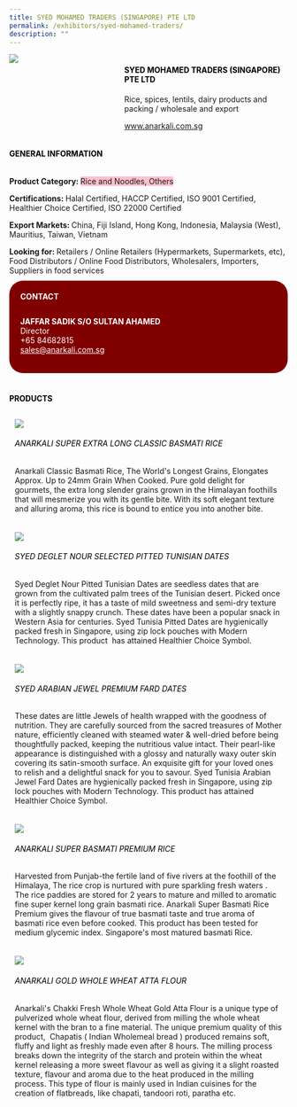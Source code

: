 ```yaml
---
title: SYED MOHAMED TRADERS (SINGAPORE) PTE LTD
permalink: /exhibitors/syed-mohamed-traders/
description: ""
---
```

<head>
	<div class="flex-paragraph">
		<!--hi there! this is a comment and will provide you with instructional guides-->
		<!--insert booth number here!-->
		<p style="text-transform: uppercase"></p></div>
			<div class="flex-container" style="display: flex; flex-wrap: wrap;">
				<!--insert DOWNLOAD link of company logo between the " marks!-->
			<div class="card sgds" style="flex: 1 1 40%; display: block;"><img src="https://drive.google.com/u/0/uc?id=1cPMDE2WTRxU_znCqTU-SNqel1tzLZ59W&export=download"></div>
	<div class="card-sgds" style="flex: 1 1 58%; display: block; margin-left: 3px">
		<h4 style="text-transform: uppercase; color: black;"><!--insert the exhibitor's name between the <b> tags here--><b>SYED MOHAMED TRADERS (SINGAPORE) PTE LTD</b></h4><!--insert the exhibitor's description between the <p> tags here-->
		<p>Rice, spices, lentils, dairy products and packing / wholesale and export</p>
		<!--insert the exhibitor's website link, making sure there is "https:// www." present please. make sure the entire https link goes in between the " marks-->
		<p><a href="https://www.anarkali.com.sg" target="_blank"><!--insert the www website link here (no need for https)-->www.anarkali.com.sg</a></p>
	</div>
</div>
</head>

<body>
	<h4 style="text-transform: uppercase; color: black;"><b>General Information</b></h4>
		<div class="flex-container" style="display: flex; flex-wrap: wrap;">
			<div class="card sgds" style="flex: 1 1 65%; display: block; align-self: stretch">
			<div class="flex-paragraph">
			<p><b>Product Category: </b><span style=" background-color: pink; border-radius: 10 px;"><!--insert the exhibitor's pdt cat between the <p> tags here-->Rice and Noodles, Others</span></p> 
				<p><b>Certifications: </b><!--insert all the exhibitor's certifications between the </b> and </p> here-->Halal Certified, HACCP Certified, ISO 9001 Certified, Healthier Choice Certified, ISO 22000 Certified</p>
			<p><b>Export Markets: </b><!--insert all the exhibitor's export markets between the </b> and </p> here-->China, Fiji Island, Hong Kong, Indonesia, Malaysia (West), Mauritius, Taiwan, Vietnam</p>
			<p style="margin-bottom: 10px;"><b>Looking for: </b><!--insert all the exhibitor's potential business partners between the </b> and </p> here-->Retailers / Online Retailers (Hypermarkets, Supermarkets, etc), Food Distributors / Online Food Distributors, Wholesalers, Importers, Suppliers in food services</p>
			</div>
		</div>
		<div class="card sgds" style="flex: 1 1 35%; padding: 10px; display: block; background-color: maroon; border-radius: 25px; align-self: center;">
		<h4 style="color: white; margin-top: 10px; margin-left: 10px;">CONTACT</h4>
		<div class="flex-paragraph">
			<!--replace with exhibitor's: -->
			<p style="padding: 10px; color: white;"><b><!-- POC name-->JAFFAR SADIK S/O SULTAN AHAMED</b><br><!-- designation-->Director<br><!--contact number-->+65 84682815<br><!-- for linking purposes, insert their email after "mailto:"...--><a href="mailto:sales@anarkali.com.sg" style="color: white;"><!--...and also include the display email before </a> here-->sales@anarkali.com.sg</a></p>
		</div>
			</div>
		</div>
	<br>
		<h4 style="text-transform: uppercase; color: black;"><b>products</b></h4>
<div style="display: flex; flex-wrap: wrap;">
  <div class="card sgds" style="flex: 1 1 47%; margin: 10px; display: block;"><!--insert the exhibitor's DOWNLOAD image for product between the " marks here-->
	<div class="flex-image" style="display: block;"><img src="https://drive.google.com/u/0/uc?id=1bShNgudHfXVvOhUStN8RnCPzDCiVNxoP&export=download"></div>
	<div class="flex-paragraph">
		<h6 style="text-transform: uppercase; color: black;"><!--insert product name before </h6> and product description after <p>-->Anarkali Super Extra Long Classic Basmati Rice</h6>
		<p>Anarkali Classic Basmati Rice,  The World's Longest Grains, Elongates Approx. Up to 24mm Grain When Cooked. Pure gold delight for gourmets, the extra long slender grains grown in the Himalayan foothills that will mesmerize you with its gentle bite. With its soft elegant texture and alluring aroma, this rice is bound to entice you into another bite.</p></div>
	</div>
		<div class="card sgds" style="flex: 1 1 47%; margin: 10px; display: block;">
		<div class="flex-image" style="display: block;"><img src="https://drive.google.com/u/0/uc?id=1ASpPfczr6GwLfHo2rgEQ9omXDgLdbA7Z&export=download"></div>
	<div class="flex-paragraph">
		<h6 style="text-transform: uppercase; color: black;">Syed Deglet Nour Selected Pitted Tunisian Dates</h6>
		<p>Syed Deglet Nour Pitted Tunisian Dates are seedless dates that are grown from the cultivated palm trees of the Tunisian desert. Picked once it is perfectly ripe, it has a taste of mild sweetness and semi-dry texture with a slightly snappy crunch. These dates have been a popular snack in Western Asia for centuries. Syed Tunisia Pitted Dates are hygienically packed fresh in Singapore, using zip lock pouches with Modern Technology. This product  has attained Healthier Choice Symbol.</p></div>
	</div>
		<div class="card sgds" style="flex: 1 1 47%; margin: 10px; display: block;">
		<div class="flex-image" style="display: block;"><img src="https://drive.google.com/u/0/uc?id=156vkWJYh2SBYHStqaC2cMOa0LpQ99wJY&export=download"></div>
	<div class="flex-paragraph">
		<h6 style="text-transform: uppercase; color: black;">Syed Arabian Jewel Premium Fard Dates</h6>
		<p>These dates are little Jewels of health wrapped with the goodness of nutrition. They are carefully sourced from the sacred treasures of Mother nature, efficiently cleaned with steamed water & well-dried before being thoughtfully packed, keeping the nutritious value intact. Their pearl-like appearance is distinguished with a glossy and naturally waxy outer skin covering its satin-smooth surface. An exquisite gift for your loved ones to relish and a delightful snack for you to savour. Syed Tunisia Arabian Jewel Fard Dates are hygienically packed fresh in Singapore, using zip lock pouches with Modern Technology. This product has attained Healthier Choice Symbol.</p></div>
		</div>
		<div class="card sgds" style="flex: 1 1 47%; margin: 10px; display: block;">
		<div class="flex-image" style="display: block;"><img src="https://drive.google.com/u/0/uc?id=1kg9lOPHrpyjxVO-AZ8sxi5UWDpr1Jloz&export=download"></div>
	<div class="flex-paragraph">
		<h6 style="text-transform: uppercase; color: black;">Anarkali Super Basmati Premium Rice</h6>
		<p>Harvested from Punjab-the fertile land of five rivers at the foothill of the Himalaya, The rice crop is nurtured with pure sparkling fresh waters . The rice paddies are stored for 2 years to mature and milled to aromatic fine super kernel long grain basmati rice. Anarkali Super Basmati Rice Premium gives the flavour of true basmati taste and true aroma of basmati rice even before cooked. This product has been tested for medium glycemic index. Singapore's most matured basmati Rice.</p></div>
	</div>
		<div class="card sgds" style="flex: 1 1 47%; margin: 10px; display: block;">
		<div class="flex-image" style="display: block;"><img src="https://drive.google.com/u/0/uc?id=1fU2_uQr05Avdhci_W_ZS3D6-Ar3uePqh&export=download"></div>
	<div class="flex-paragraph">
		<h6 style="text-transform: uppercase; color: black;">Anarkali Gold Whole Wheat Atta Flour</h6>
		<p>Anarkali's Chakki Fresh Whole Wheat Gold Atta Flour is a unique type of pulverized whole wheat flour, derived from milling the whole wheat kernel with the bran to a fine material. The unique premium quality of this product,  Chapatis ( Indian Wholemeal bread ) produced remains soft, fluffy and light as freshly made even after 8 hours. The milling process breaks down the integrity of the starch and protein within the wheat kernel releasing a more sweet flavour as well as giving it a slight roasted texture, flavour and aroma due to the heat produced in the milling process. This type of flour is mainly used in Indian cuisines for the creation of flatbreads, like chapati, tandoori roti, paratha etc.</p></div>
	</div>
	<!--don't delete these 2 tags. double check how the layout looks on the right too and lemme know if there are any problems! thank u so much for ur hardwork!-->
	</div>
</body>